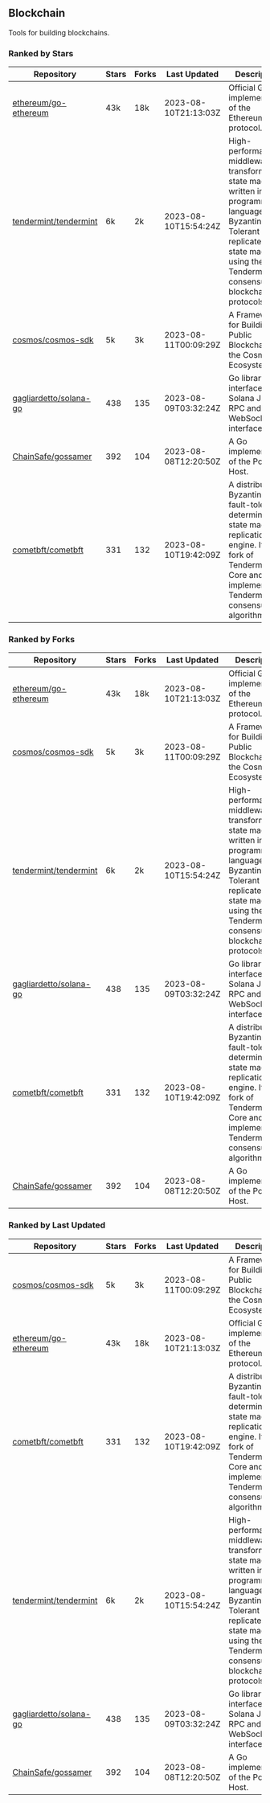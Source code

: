 ## Blockchain

Tools for building blockchains.

### Ranked by Stars

| Repository | Stars | Forks | Last Updated | Description | 
|------------|-------|-------|--------------|-------------|
| [ethereum/go-ethereum](https://github.com/ethereum/go-ethereum) | 43k | 18k | 2023-08-10T21:13:03Z |  Official Go implementation of the Ethereum protocol. |
| [tendermint/tendermint](https://github.com/tendermint/tendermint) | 6k | 2k | 2023-08-10T15:54:24Z |  High-performance middleware for transforming a state machine written in any programming language into a Byzantine Fault Tolerant replicated state machine using the Tendermint consensus and blockchain protocols. |
| [cosmos/cosmos-sdk](https://github.com/cosmos/cosmos-sdk) | 5k | 3k | 2023-08-11T00:09:29Z |  A Framework for Building Public Blockchains in the Cosmos Ecosystem. |
| [gagliardetto/solana-go](https://github.com/gagliardetto/solana-go) | 438 | 135 | 2023-08-09T03:32:24Z |  Go library to interface with Solana JSON RPC and WebSocket interfaces. |
| [ChainSafe/gossamer](https://github.com/ChainSafe/gossamer) | 392 | 104 | 2023-08-08T12:20:50Z |  A Go implementation of the Polkadot Host. |
| [cometbft/cometbft](https://github.com/cometbft/cometbft) | 331 | 132 | 2023-08-10T19:42:09Z |  A distributed, Byzantine fault-tolerant, deterministic state machine replication engine. It is a fork of Tendermint Core and implements the Tendermint consensus algorithm. |

### Ranked by Forks

| Repository | Stars | Forks | Last Updated | Description | 
|------------|-------|-------|--------------|-------------|
| [ethereum/go-ethereum](https://github.com/ethereum/go-ethereum) | 43k | 18k | 2023-08-10T21:13:03Z |  Official Go implementation of the Ethereum protocol. |
| [cosmos/cosmos-sdk](https://github.com/cosmos/cosmos-sdk) | 5k | 3k | 2023-08-11T00:09:29Z |  A Framework for Building Public Blockchains in the Cosmos Ecosystem. |
| [tendermint/tendermint](https://github.com/tendermint/tendermint) | 6k | 2k | 2023-08-10T15:54:24Z |  High-performance middleware for transforming a state machine written in any programming language into a Byzantine Fault Tolerant replicated state machine using the Tendermint consensus and blockchain protocols. |
| [gagliardetto/solana-go](https://github.com/gagliardetto/solana-go) | 438 | 135 | 2023-08-09T03:32:24Z |  Go library to interface with Solana JSON RPC and WebSocket interfaces. |
| [cometbft/cometbft](https://github.com/cometbft/cometbft) | 331 | 132 | 2023-08-10T19:42:09Z |  A distributed, Byzantine fault-tolerant, deterministic state machine replication engine. It is a fork of Tendermint Core and implements the Tendermint consensus algorithm. |
| [ChainSafe/gossamer](https://github.com/ChainSafe/gossamer) | 392 | 104 | 2023-08-08T12:20:50Z |  A Go implementation of the Polkadot Host. |

### Ranked by Last Updated

| Repository | Stars | Forks | Last Updated | Description | 
|------------|-------|-------|--------------|-------------|
| [cosmos/cosmos-sdk](https://github.com/cosmos/cosmos-sdk) | 5k | 3k | 2023-08-11T00:09:29Z |  A Framework for Building Public Blockchains in the Cosmos Ecosystem. |
| [ethereum/go-ethereum](https://github.com/ethereum/go-ethereum) | 43k | 18k | 2023-08-10T21:13:03Z |  Official Go implementation of the Ethereum protocol. |
| [cometbft/cometbft](https://github.com/cometbft/cometbft) | 331 | 132 | 2023-08-10T19:42:09Z |  A distributed, Byzantine fault-tolerant, deterministic state machine replication engine. It is a fork of Tendermint Core and implements the Tendermint consensus algorithm. |
| [tendermint/tendermint](https://github.com/tendermint/tendermint) | 6k | 2k | 2023-08-10T15:54:24Z |  High-performance middleware for transforming a state machine written in any programming language into a Byzantine Fault Tolerant replicated state machine using the Tendermint consensus and blockchain protocols. |
| [gagliardetto/solana-go](https://github.com/gagliardetto/solana-go) | 438 | 135 | 2023-08-09T03:32:24Z |  Go library to interface with Solana JSON RPC and WebSocket interfaces. |
| [ChainSafe/gossamer](https://github.com/ChainSafe/gossamer) | 392 | 104 | 2023-08-08T12:20:50Z |  A Go implementation of the Polkadot Host. |

